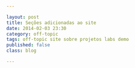 ```yaml
---

layout: post
title: Seções adicionadas ao site
date: 2014-02-03 23:30
category: off-topic
tags: off-topic site sobre projetos labs demo
published: false
class: blog

---
```

